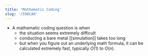 ```yaml
---
title: 'Mathematic Coding'
slug: '/598CA9'
---
```


- A mathematic coding question is when
  - the situation seems extremely difficult
  - conducting a bare metal [[simulation]] takes too long
  - but when you figure out an underlying math formula, it can be calculated extremely fast, typically $O(1)$ to $O(n)$.

